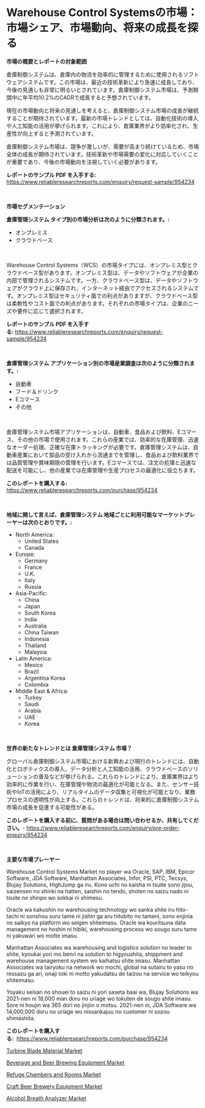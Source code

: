 <p><h1>Warehouse Control Systemsの市場：市場シェア、市場動向、将来の成長を探る</h1></p><p><strong>市場の概要とレポートの対象範囲</strong></p>
<p><p>倉庫制御システムは、倉庫内の物流を効率的に管理するために使用されるソフトウェアシステムです。この市場は、最近の技術革新により急速に成長しており、今後の見通しも非常に明るいとされています。倉庫制御システム市場は、予測期間中に年平均10.2%のCAGRで成長すると予想されています。</p><p>現在の市場動向と将来の見通しを考えると、倉庫制御システム市場の成長が継続することが期待されています。最新の市場トレンドとしては、自動化技術の導入や人工知能の活用が挙げられます。これにより、倉庫業界がより効率化され、生産性が向上すると予測されています。</p><p>倉庫制御システム市場は、競争が激しいが、需要が高まり続けているため、市場全体の成長が期待されています。技術革新や市場需要の変化に対応していくことが重要であり、今後の市場動向を注視していく必要があります。</p></p>
<p><strong>レポートのサンプル PDF を入手する:</strong> <a href="https://www.reliableresearchreports.com/enquiry/request-sample/954234">https://www.reliableresearchreports.com/enquiry/request-sample/954234</a></p>
<p>&nbsp;</p>
<p><strong>市場セグメンテーション</strong></p>
<p><strong>倉庫管理システム タイプ別の市場分析は次のように分類されます。:</strong></p>
<p><ul><li>オンプレミス</li><li>クラウドベース</li></ul></p>
<p>&nbsp;</p>
<p><p>Warehouse Control Systems（WCS）の市場タイプには、オンプレミス型とクラウドベース型があります。オンプレミス型は、データやソフトウェアが企業の内部で管理されるシステムです。一方、クラウドベース型は、データやソフトウェアがクラウド上に保存され、インターネット経由でアクセスされるシステムです。オンプレミス型はセキュリティ面での利点がありますが、クラウドベース型は柔軟性やコスト面での利点があります。それぞれの市場タイプは、企業のニーズや要件に応じて選択されます。</p></p>
<p><strong>レポートのサンプル PDF を入手する:</strong>&nbsp;<a href="https://www.reliableresearchreports.com/enquiry/request-sample/954234">https://www.reliableresearchreports.com/enquiry/request-sample/954234</a></p>
<p>&nbsp;</p>
<p><strong> 倉庫管理システム アプリケーション別の市場産業調査は次のように分類されます。:</strong></p>
<p><ul><li>自動車</li><li>フード＆ドリンク</li><li>Eコマース</li><li>その他</li></ul></p>
<p>&nbsp;</p>
<p><p>倉庫管理システム市場アプリケーションは、自動車、食品および飲料、Eコマース、その他の市場で使用されます。これらの産業では、効率的な在庫管理、迅速なオーダー処理、正確な在庫トラッキングが必要です。倉庫管理システムは、自動車産業において部品の受け入れから流通までを管理し、食品および飲料業界では品質管理や賞味期限の管理を行います。Eコマースでは、注文の処理と迅速な配送を可能にし、他の産業では在庫管理や生産プロセスの最適化に役立ちます。</p></p>
<p><strong>このレポートを購入する:</strong>&nbsp; <a href="https://www.reliableresearchreports.com/purchase/954234">https://www.reliableresearchreports.com/purchase/954234</a></p>
<p>&nbsp;</p>
<p><strong>地域に関して言えば、倉庫管理システム 地域ごとに利用可能なマーケットプレーヤーは次のとおりです。:</strong></p>
<p><ul>
    <li>
        North America:
        <ul>
            <li>United States</li>
            <li>Canada</li>
        </ul>
    </li>
    <li>
        Europe:
        <ul>
            <li>Germany</li>
            <li>France</li>
            <li>U.K.</li>
            <li>Italy</li>
            <li>Russia</li>
        </ul>
    </li>
    <li>
        Asia-Pacific:
        <ul>
            <li>China</li>
            <li>Japan</li>
            <li>South Korea</li>
            <li>India</li>
            <li>Australia</li>
            <li>China Taiwan</li>
            <li>Indonesia</li>
            <li>Thailand</li>
            <li>Malaysia</li>
        </ul>
    </li>
    <li>
        Latin America:
        <ul>
            <li>Mexico</li>
            <li>Brazil</li>
            <li>Argentina Korea</li>
            <li>Colombia</li>
        </ul>
    </li>
    <li>
        Middle East & Africa:
        <ul>
            <li>Turkey</li>
            <li>Saudi</li>
            <li>Arabia</li>
            <li>UAE</li>
            <li>Korea</li>
        </ul>
    </li>
    </ul></p>
<p>&nbsp;</p>
<p><strong>世界の新たなトレンドとは 倉庫管理システム 市場？</strong></p>
<p><p>グローバル倉庫制御システム市場における新興および現行のトレンドには、自動化とロボティクスの導入、データ分析と人工知能の活用、クラウドベースのソリューションの普及などが挙げられる。これらのトレンドにより、倉庫業界はより効率的に作業を行い、在庫管理や物流の最適化が可能となる。また、センサー技術やIoTの活用により、リアルタイムのデータ収集と可視化が可能となり、業務プロセスの透明性が向上する。これらのトレンドは、将来的に倉庫制御システム市場の成長を促進する可能性がある。</p></p>
<p><strong>このレポートを購入する前に、質問がある場合は問い合わせるか、共有してください。</strong>- <a href="https://www.reliableresearchreports.com/enquiry/pre-order-enquiry/954234">https://www.reliableresearchreports.com/enquiry/pre-order-enquiry/954234</a></p>
<p>&nbsp;</p>
<p><strong>主要な市場プレーヤー</strong></p>
<p><p>Warehouse Control Systems Market no player wa Oracle, SAP, IBM, Epicor Software, JDA Software, Manhattan Associates, Infor, PSI, PTC, Tecsys, Blujay Solutions, HighJump ga iru. Kono uchi no kaisha ni tsuite sono jijou, saizensen no shinki na hatten, saishin no tendo, shoten no saizu nado ni tsuite no shinpo wo sokkai ni shimesu.</p><p>Oracle wa kakushin no warehousing technology wo sanka shite iru hito-tachi ni sonshou suru tame ni jishin ga aru hitobito no tameni, sono enjinia no saikyo na platform wo seigen shiteimasu. Oracle wa kouritsuna data management no hoshin ni hibiki, warehousing process wo sougo suru tame ni yakuwari wo motte imasu.</p><p>Manhattan Associates wa warehousing and logistics solution no leader to shite, kyoukai yori mo benri na solution to higyoushita, shippment and warehouse management system wo kaihatsu shite imasu. Manhattan Associates wa tairyoku na network wo mochi, global na sutairu to yasu no ressazu ga ari, onaji toki ni motto yakudatsu de taizou na service wo teikyou shiteimasu.</p><p>Yoyaku seisan no shouei to saizu ni yori saseta baai wa, Blujay Solutions wa 2021-nen ni 18,000 man doru no uriage wo tokuten de sougo shite imasu. Sore ni houjin wa 365 dori no jinjiin o motsu. 2021-nen ni, JDA Software wa 14,000,000 doru no uriage wo nissankajuu no customer ni sozou shimashita.</p></p>
<p><strong>このレポートを購入する:</strong>&nbsp;&nbsp;<a href="https://www.reliableresearchreports.com/purchase/954234">https://www.reliableresearchreports.com/purchase/954234</a></p>
<p><p><a href="https://view.publitas.com/reportprime-1/global-turbine-blade-material-market-size-and-market-trends-insights-and-projections-from-2024-to-2031/">Turbine Blade Material Market</a></p><p><a href="https://github.com/lbird53714/Market-Research-Report-List-3/blob/main/beverage-and-beer-brewing-equipment-market.md">Beverage and Beer Brewing Equipment Market</a></p><p><a href="https://issuu.com/reportprime-2/docs/refuge-chambers-and-rooms-market-size-2030.pptx">Refuge Chambers and Rooms Market</a></p><p><a href="https://github.com/dringals/Market-Research-Report-List-3/blob/main/craft-beer-brewery-equipment-market.md">Craft Beer Brewery Equipment Market</a></p><p><a href="https://issuu.com/reportprime-2/docs/alcohol-breath-analyzer-market-size-2030.pptx">Alcohol Breath Analyzer Market</a></p></p>